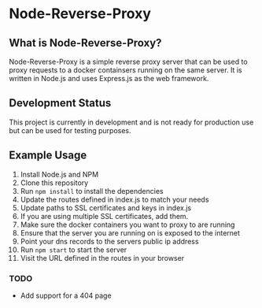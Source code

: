 # Node-Reverse-Proxy


## What is Node-Reverse-Proxy?

Node-Reverse-Proxy is a simple reverse proxy server that can be used to proxy requests to a docker containsers running on the same server. It is written in Node.js and uses Express.js as the web framework.


## Development Status

This project is currently in development and is not ready for production use but can be used for testing purposes.


## Example Usage

1. Install Node.js and NPM
2. Clone this repository
3. Run `npm install` to install the dependencies
4. Update the routes defined in index.js to match your needs
5. Update paths to SSL certificates and keys in index.js
6. If you are using multiple SSL certificates, add them.
7. Make sure the docker containers you want to proxy to are running
8. Ensure that the server you are running on is exposed to the internet
9. Point your dns records to the servers public ip address
10. Run `npm start` to start the server
11. Visit the URL defined in the routes in your browser

### TODO


* Add support for a 404 page
